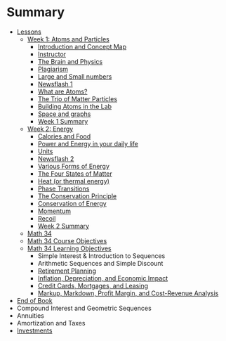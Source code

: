 # Summary

* [Lessons](lessons.md)
  * [Week 1: Atoms and Particles](week_1_atoms_and_particles.md)
    * [Introduction and Concept Map](introduction_and_concept_map.md)
    * [Instructor](instructor.md)
    * [The Brain and Physics](the_brain_and_physics.md)
    * [Plagiarism](plagiarism.md)
    * [Large and Small numbers](numbers_and_units.md)
    * [Newsflash 1](newsflash_1.md)
    * [What are Atoms?](what_are_atoms.md)
    * [The Trio of Matter Particles](the_trio_of_matter_particles.md)
    * [Building Atoms in the Lab](building_atoms_in_the_lab.md)
    * [Space and graphs](space-speed-and-momentum.md)
    * [Week 1 Summary](week_1_summary.md)
  * [Week 2: Energy](week_2_energy.md)
    * [Calories and Food](calories_and_food.md)
    * [Power and Energy in your daily life](power_and_energy_in_your_daily_life.md)
    * [Units](units.md)
    * [Newsflash 2](newflash_2.md)
    * [Various Forms of Energy](various_forms_of_energy.md)
    * [The Four States of Matter](the_four_states_of_matter.md)
    * [Heat \(or thermal energy\)](heat_or_thermal_energy_.md)
    * [Phase Transitions](phase_transitions.md)
    * [The Conservation Principle](conservation_of_energy.md)
    * [Conservation of Energy](conservation-of-energy.md)
    * [Momentum](momentum.md)
    * [Recoil](recoil.md)
    * [Week 2 Summary](week_2_summary.md)
  * [Math 34](math-34.md)
  * [Math 34 Course Objectives](math-34-course-objectives.md)
  * [Math 34 Learning Objectives](math-34-learning-objectives.md)
    * Simple Interest & Introduction to Sequences
    * Arithmetic Sequences and Simple Discount
    * [Retirement Planning](retirement-planning.md)
    * [Inflation, Depreciation, and Economic Impact](inflation-depreciation-and-economic-impact.md)
    * [Credit Cards, Mortgages, and Leasing](credit-cards-mortgages-and-leasing.md)
    * [Markup, Markdown, Profit Margin, and Cost-Revenue Analysis](markup-markdown-profit-margin-and-cost-revenue-analysis.md)
* [End of Book](README.md)
* Compound Interest and Geometric Sequences
* Annuities
* Amortization and Taxes
* [Investments](investments.md)

